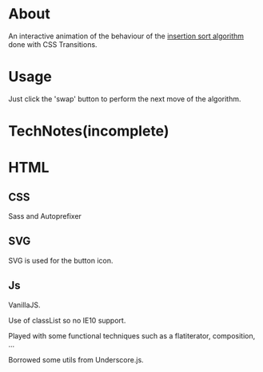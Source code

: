 # About

An interactive animation of the behaviour of the [insertion sort algorithm](http://en.wikipedia.org/wiki/Insertion_sort) done with CSS Transitions. 

# Usage

Just click the 'swap' button to perform the next move of the algorithm.

# TechNotes(incomplete)

# HTML

## CSS

Sass and Autoprefixer

## SVG

SVG is used for the button icon.

## Js

VanillaJS.

Use of classList so no IE10 support.

Played with some functional techniques such as a flatiterator, composition, ...

Borrowed some utils from Underscore.js.
		